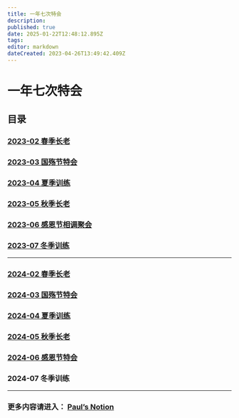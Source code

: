 ```yaml
---
title: 一年七次特会
description: 
published: true
date: 2025-01-22T12:48:12.895Z
tags: 
editor: markdown
dateCreated: 2023-04-26T13:49:42.409Z
---
```


# 一年七次特会
## 目录
### [2023-02 春季长老](/home/2023-02)
### [2023-03 国殇节特会](/home/2023-03)
### [2023-04 夏季训练](/home/2023-04)
### [2023-05 秋季长老](/home/2023-05)
### [2023-06 感恩节相调聚会](/home/2023-06)
### [2023-07 冬季训练](/home/2023-07)
---
### [2024-02 春季长老](/home/2024-02)
### [2024-03 国殇节特会](/home/2024-03)
### [2024-04 夏季训练](/home/2024-04)
### [2024-05 秋季长老](/home/2024-05)
### [2024-06 感恩节特会](/home/2024-06)
### 2024-07 冬季训练
---

### 更多内容请进入： [Paul’s Notion](https://mygoodland.notion.site/Paul-s-NOTION-117eeafd285445828856f7d6be113607?pvs=4) 

<!-- Google tag (gtag.js) -->
<script async src="https://www.googletagmanager.com/gtag/js?id=G-1P8709Z16T"></script>
<script>
  window.dataLayer = window.dataLayer || [];
  function gtag(){dataLayer.push(arguments);}
  gtag('js', new Date());

  gtag('config', 'G-1P8709Z16T');
</script>